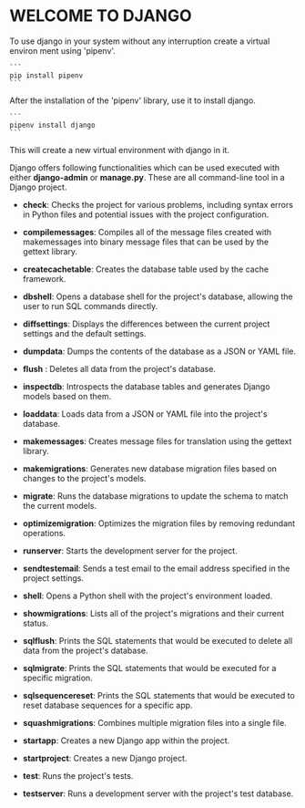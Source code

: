 # **WELCOME TO DJANGO**
To use django in your system without any interruption create a virtual environ ment using 'pipenv'.

    ```
    pip install pipenv
    ```

After the installation of the 'pipenv' library, use it to install django.

    ```
    pipenv install django
    ```

This will create a new virtual environment with django in it.

Django offers following functionalities which can be used executed with either **django-admin** or **manage.py**.
These are all command-line tool in a Django project.
- **check**:
	Checks the project for various problems, including syntax errors in Python files and potential issues with the project configuration.
	
- **compilemessages**:
    Compiles all of the message files created with makemessages into binary message files that can be used by the gettext library.

- **createcachetable**:
    Creates the database table used by the cache framework.

- **dbshell**:
    Opens a database shell for the project's database, allowing the user to run SQL commands directly.

- **diffsettings**:
    Displays the differences between the current project settings and the default settings.

- **dumpdata**:
    Dumps the contents of the database as a JSON or YAML file.

- **flush** :
    Deletes all data from the project's database.

- **inspectdb**:
    Introspects the database tables and generates Django models based on them.

- **loaddata**:
    Loads data from a JSON or YAML file into the project's database.

- **makemessages**:
    Creates message files for translation using the gettext library.

- **makemigrations**:
    Generates new database migration files based on changes to the project's models.

- **migrate**:
    Runs the database migrations to update the schema to match the current models.

- **optimizemigration**:
    Optimizes the migration files by removing redundant operations.

- **runserver**:
    Starts the development server for the project.

- **sendtestemail**:
    Sends a test email to the email address specified in the project settings.

- **shell**:
    Opens a Python shell with the project's environment loaded.

- **showmigrations**:
    Lists all of the project's migrations and their current status.

- **sqlflush**:
    Prints the SQL statements that would be executed to delete all data from the project's database.

- **sqlmigrate**:
    Prints the SQL statements that would be executed for a specific migration.

- **sqlsequencereset**:
    Prints the SQL statements that would be executed to reset database sequences for a specific app.

- **squashmigrations**:
    Combines multiple migration files into a single file.

- **startapp**:
    Creates a new Django app within the project.

- **startproject**:
    Creates a new Django project.

- **test**:
    Runs the project's tests.

- **testserver**:
    Runs a development server with the project's test database.